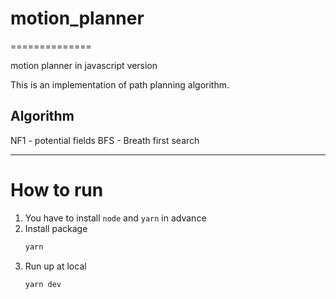 # motion_planner
==============

motion planner in javascript version

This is an implementation of path planning algorithm.

## Algorithm

NF1 - potential fields 
BFS - Breath first search

---

# How to run

1. You have to install `node` and `yarn` in advance
2. Install package
    ```bash
    yarn
    ```
3. Run up at local
    ```bash
    yarn dev
    ```
